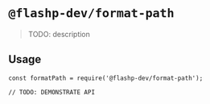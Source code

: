 # `@flashp-dev/format-path`

> TODO: description

## Usage

```
const formatPath = require('@flashp-dev/format-path');

// TODO: DEMONSTRATE API
```
